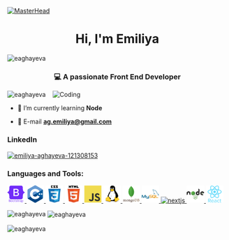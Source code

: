 [![MasterHead](https://www.bespokesoftwaredevelopment.com/blog/wp-content/uploads/2022/05/software-engineer-joke1-1-905x411.jpg)](https://eaghayeva.io)
<h1 align="center">Hi, I'm Emiliya</h1> <img width = "50" src="https://raw.githubusercontent.com/blackcater/blackcater/main/images/Hi.gif" alt="eaghayeva" />
<h3 align="center">💻 A passionate Front End Developer</h3>
<img align="right" alt ="Coding" width = "400" src ="https://img.freepik.com/premium-vector/girl-coding-with-laptop-illustration_418302-2384.jpg?w=826">

<p align="left"> <img src="https://komarev.com/ghpvc/?username=eaghayeva&label=Profile%20views&color=0e75b6&style=flat" alt="eaghayeva" /> </p>

- 🌱 I’m currently learning **Node**

- 📧 E-mail **ag.emiliya@gmail.com**

<h3 align="left">LinkedIn</h3>
<p align="left">
<a href="https://linkedin.com/in/emiliya-aghayeva-121308153" target="blank"><img align="center" src="https://raw.githubusercontent.com/rahuldkjain/github-profile-readme-generator/master/src/images/icons/Social/linked-in-alt.svg" alt="emiliya-aghayeva-121308153" height="30" width="40" /></a>
</p>

<h3 align="left">Languages and Tools:</h3>
<p align="left"> <a href="https://getbootstrap.com" target="_blank" rel="noreferrer"> <img src="https://raw.githubusercontent.com/devicons/devicon/master/icons/bootstrap/bootstrap-plain-wordmark.svg" alt="bootstrap" width="40" height="40"/> </a> <a href="https://www.w3schools.com/cpp/" target="_blank" rel="noreferrer"> <img src="https://raw.githubusercontent.com/devicons/devicon/master/icons/cplusplus/cplusplus-original.svg" alt="cplusplus" width="40" height="40"/> </a> <a href="https://www.w3schools.com/css/" target="_blank" rel="noreferrer"> <img src="https://raw.githubusercontent.com/devicons/devicon/master/icons/css3/css3-original-wordmark.svg" alt="css3" width="40" height="40"/> </a> <a href="https://www.w3.org/html/" target="_blank" rel="noreferrer"> <img src="https://raw.githubusercontent.com/devicons/devicon/master/icons/html5/html5-original-wordmark.svg" alt="html5" width="40" height="40"/> </a> <a href="https://developer.mozilla.org/en-US/docs/Web/JavaScript" target="_blank" rel="noreferrer"> <img src="https://raw.githubusercontent.com/devicons/devicon/master/icons/javascript/javascript-original.svg" alt="javascript" width="40" height="40"/> </a> <a href="https://www.linux.org/" target="_blank" rel="noreferrer"> <img src="https://raw.githubusercontent.com/devicons/devicon/master/icons/linux/linux-original.svg" alt="linux" width="40" height="40"/> </a> <a href="https://www.mongodb.com/" target="_blank" rel="noreferrer"> <img src="https://raw.githubusercontent.com/devicons/devicon/master/icons/mongodb/mongodb-original-wordmark.svg" alt="mongodb" width="40" height="40"/> </a> <a href="https://www.mysql.com/" target="_blank" rel="noreferrer"> <img src="https://raw.githubusercontent.com/devicons/devicon/master/icons/mysql/mysql-original-wordmark.svg" alt="mysql" width="40" height="40"/> </a> <a href="https://nextjs.org/" target="_blank" rel="noreferrer"> <img src="https://cdn.worldvectorlogo.com/logos/nextjs-2.svg" alt="nextjs" width="40" height="40"/> </a> <a href="https://nodejs.org" target="_blank" rel="noreferrer"> <img src="https://raw.githubusercontent.com/devicons/devicon/master/icons/nodejs/nodejs-original-wordmark.svg" alt="nodejs" width="40" height="40"/> </a> <a href="https://reactjs.org/" target="_blank" rel="noreferrer"> <img src="https://raw.githubusercontent.com/devicons/devicon/master/icons/react/react-original-wordmark.svg" alt="react" width="40" height="40"/> </a> </p>

<p><img align="left" src="https://github-readme-stats.vercel.app/api/top-langs?username=eaghayeva&show_icons=true&locale=en&layout=compact" alt="eaghayeva" /></p>

<p>&nbsp;<img align="center" src="https://github-readme-stats.vercel.app/api?username=eaghayeva&show_icons=true&locale=en" alt="eaghayeva" /></p>

<p><img align="center" src="https://github-readme-streak-stats.herokuapp.com/?user=eaghayeva&" alt="eaghayeva" /></p>
